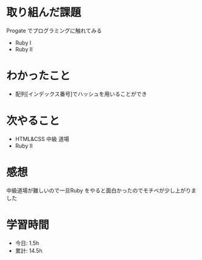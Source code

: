 # 取り組んだ課題
Progate でプログラミングに触れてみる
* Ruby I
* Ruby II
# わかったこと
* 配列[インデックス番号]でハッシュを用いることができ
# 次やること
* HTML&CSS 中級 道場
* Ruby II
# 感想
中級道場が難しいので一旦Ruby をやると面白かったのでモチベが少し上がりました
# 学習時間
* 今日: 1.5h
* 累計: 14.5h
